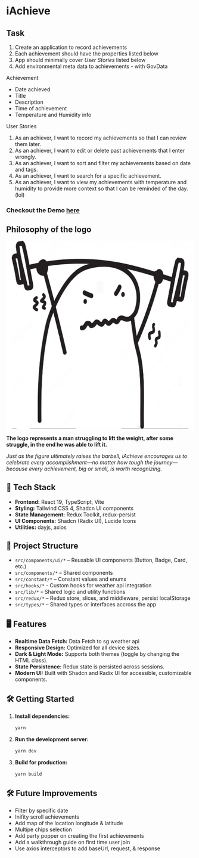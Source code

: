 # iAchieve

## Task 
1. Create an application to record achievements
2. Each achievement should have the properties listed below
3. App should minimally cover *User Stories* listed below
4. Add environmental meta data to achievements - with GovData

Achievement
+ Date achieved
+ Title
+ Description
+ Time of achievement
+ Temperature and Humidity info

User Stories
1. As an achiever, I want to record my achievements so that I can review them later.
2. As an achiever, I want to edit or delete past achievements that I enter wrongly.
3. As an achiever, I want to sort and filter my achievements based on date and tags.
4. As an achiever, I want to search for a specific achievement.
5. As an achiever, I want to view my achievements with temperature and humidity to provide more context so that I can be reminded of the day. (lol)

### Checkout the Demo [here](https://master.d18ihb3cgjh6u6.amplifyapp.com)

## Philosophy of the logo
![hello](./public/iAchieve.png)

**The logo represents a man struggling to lift the weight, after some struggle, in the end he was able to lift it.**

*Just as the figure ultimately raises the barbell, iAchieve encourages us to celebrate every accomplishment—no matter how tough the journey—because every achievement, big or small, is worth recognizing.*

## 🚀 Tech Stack
- **Frontend:** React 19, TypeScript, Vite
- **Styling:** Tailwind CSS 4, Shadcn UI components
- **State Management:** Redux Toolkit, redux-persist
- **UI Components:** Shadcn (Radix UI), Lucide Icons
- **Utilities:** dayjs, axios

## 📁 Project Structure
- `src/components/ui/*` – Reusable UI components (Button, Badge, Card, etc.)
- `src/components/*` – Shared components
- `src/constant/*` – Constant values and enums
- `src/hooks/*` - Custom hooks for weather api integration
- `src/lib/*` – Shared logic and utility functions
- `src/redux/*` – Redux store, slices, and middleware, persist localStorage
- `src/types/*` – Shared types or interfaces accross the app

## 🖥️ Features
- **Realtime Data Fetch:** Data Fetch to sg weather api
- **Responsive Design:** Optimized for all device sizes.
- **Dark & Light Mode:** Supports both themes (toggle by changing the HTML class).
- **State Persistence:** Redux state is persisted across sessions.
- **Modern UI:** Built with Shadcn and Radix UI for accessible, customizable components.

## 🛠️ Getting Started
1. **Install dependencies:**
   ```bash
   yarn
   ```
2. **Run the development server:**
   ```bash
   yarn dev
   ```
3. **Build for production:**
   ```bash
   yarn build
   ```

## 🛠️ Future Improvements
* Filter by specific date
* Inifity scroll achievements
* Add map of the location longitude & latitude
* Multipe chips selection
* Add party popper on creating the first achievements
* Add a walkthrough guide on first time user join
* Use axios interceptors to add baseUrl, request, & response
